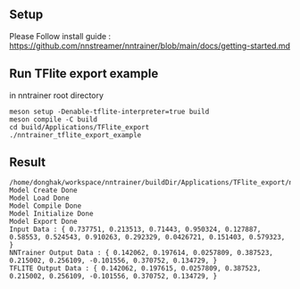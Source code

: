 ## Setup

Please Follow install guide : https://github.com/nnstreamer/nntrainer/blob/main/docs/getting-started.md

## Run TFlite export example
in nntrainer root directory

```shell
meson setup -Denable-tflite-interpreter=true build
meson compile -C build     
cd build/Applications/TFlite_export
./nntrainer_tflite_export_example
```

## Result
```
/home/donghak/workspace/nntrainer/buildDir/Applications/TFlite_export/nntrainer_tflite_export_example
Model Create Done
Model Load Done
Model Compile Done
Model Initialize Done
Model Export Done
Input Data : { 0.737751, 0.213513, 0.71443, 0.950324, 0.127887, 0.58553, 0.524543, 0.910263, 0.292329, 0.0426721, 0.151403, 0.579323, } 
NNTrainer Output Data : { 0.142062, 0.197614, 0.0257809, 0.387523, 0.215002, 0.256109, -0.101556, 0.370752, 0.134729, } 
TFLITE Output Data : { 0.142062, 0.197615, 0.0257809, 0.387523, 0.215002, 0.256109, -0.101556, 0.370752, 0.134729, } 
```
